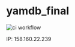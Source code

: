 # yamdb_final

![ci workflow](https://github.com/pencool/yamdb_final/actions/workflows/yamdb_workflow.yml/badge.svg)

IP: 158.160.22.239

